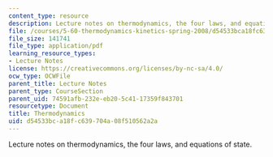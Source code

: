 ```yaml
---
content_type: resource
description: Lecture notes on thermodynamics, the four laws, and equations of state.
file: /courses/5-60-thermodynamics-kinetics-spring-2008/d54533bca18fc639704a08f510562a2a_lec_1.pdf
file_size: 141741
file_type: application/pdf
learning_resource_types:
- Lecture Notes
license: https://creativecommons.org/licenses/by-nc-sa/4.0/
ocw_type: OCWFile
parent_title: Lecture Notes
parent_type: CourseSection
parent_uid: 74591afb-232e-eb20-5c41-17359f843701
resourcetype: Document
title: Thermodynamics
uid: d54533bc-a18f-c639-704a-08f510562a2a
---
```

Lecture notes on thermodynamics, the four laws, and equations of state.